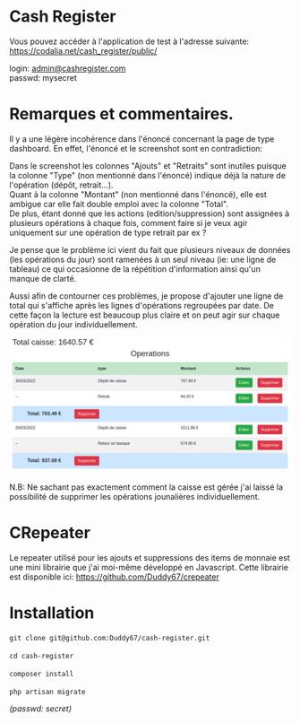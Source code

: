 # Cash Register

Vous pouvez accéder à l'application de test à l'adresse suivante:
https://codalia.net/cash_register/public/

login: admin@cashregister.com  
passwd: mysecret

# Remarques et commentaires.

Il y a une légère incohérence dans l'énoncé concernant la page de type dashboard.
En effet, l'énoncé et le screenshot sont en contradiction:

Dans le screenshot les colonnes "Ajouts" et "Retraits" sont inutiles puisque la colonne "Type" (non mentionné dans l'énoncé) indique déjà la nature de l'opération (dépôt, retrait...).  
Quant à la colonne "Montant" (non mentionné dans l'énoncé), elle est ambigue car elle fait double emploi avec la colonne "Total".  
De plus, étant donné que les actions (edition/suppression) sont assignées à plusieurs opérations à chaque fois, comment faire si je veux agir uniquement sur une opération de type retrait par ex ?

Je pense que le problème ici vient du fait que plusieurs niveaux de données (les opérations du jour) sont ramenées à un seul niveau (ie: une ligne de tableau) ce qui occasionne de la répétition d'information ainsi qu'un manque de clarté.

Aussi afin de contourner ces problèmes, je propose d'ajouter une ligne de total qui s'affiche après les lignes d'opérations regroupées par date. 
De cette façon la lecture est beaucoup plus claire et on peut agir sur chaque opération du jour individuellement.  

![Screenshot list](screenshot_list.png)

N.B: Ne sachant pas exactement comment la caisse est gérée j'ai laissé la possibilité de supprimer les opérations jounalières individuellement.


# CRepeater   
Le repeater utilisé pour les ajouts et suppressions des items de monnaie est une mini librairie que j'ai moi-même développé en Javascript. 
Cette librairie est disponible ici: https://github.com/Duddy67/crepeater  

# Installation
```
git clone git@github.com:Duddy67/cash-register.git

cd cash-register

composer install

php artisan migrate
```
*(passwd: secret)*

